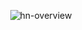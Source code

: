 <div align=center>

  ![hn-overview](https://user-images.githubusercontent.com/59739253/233515095-9facbee5-2ca0-47d6-8332-58f697bfa822.png)

</div>
